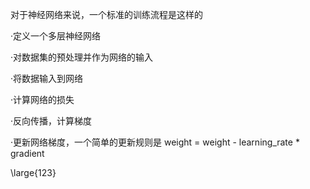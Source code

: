 对于神经网络来说，一个标准的训练流程是这样的

·定义一个多层神经网络

·对数据集的预处理并作为网络的输入

·将数据输入到网络

·计算网络的损失

·反向传播，计算梯度

·更新网络梯度，一个简单的更新规则是 weight = weight - learning_rate * gradient

\large{123}
